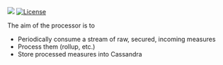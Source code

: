 ![](https://github.com/cetic/tsorage-processor/workflows/unit-tests/badge.svg) [![License](https://img.shields.io/badge/License-Apache%202.0-blue.svg)](https://opensource.org/licenses/Apache-2.0)


The aim of the processor is to

- Periodically consume a stream of raw, secured, incoming measures
- Process them (rollup, etc.)
- Store processed measures into Cassandra

